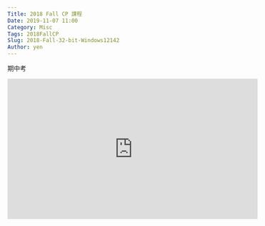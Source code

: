 ```yaml
---
Title: 2018 Fall CP 課程
Date: 2019-11-07 11:00
Category: Misc
Tags: 2018FallCP
Slug: 2018-Fall-32-bit-Windows12142
Author: yen
---
```


期中考

<!-- PELICAN_END_SUMMARY -->

<iframe width="560" height="315" src="https://www.youtube.com/embed/PkvyaQxyMl4" frameborder="0" allow="accelerometer; autoplay; encrypted-media; gyroscope; picture-in-picture" allowfullscreen></iframe>